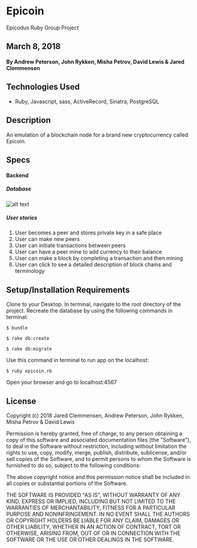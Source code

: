# Epicoin
Epicodus Ruby Group Project

## March 8, 2018

#### By Andrew Peterson, John Rykken, Misha Petrov, David Lewis & Jared Clemmensen

## Technologies Used
  * Ruby, Javascript, sass, ActiveRecord, Sinatra, PostgreSQL  

## Description
  An emulation of a blockchain node for a brand new cryptocurrency called Epicoin.

## Specs

#### Backend
##### Database
![alt text](database_image.png "Epicoin database structure")

##### User stories
  1. User becomes a peer and stores private key in a safe place
  2. User can make new peers
  3. User can initiate transactions between peers
  4. User can have a peer mine to add currency to their balance
  5. User can make a block by completing a transaction and then mining
  6. User can click to see a detailed description of block chains and terminology


## Setup/Installation Requirements

  Clone to your Desktop.
  In terminal, navigate to the root directory of the project.
  Recreate the database by using the following commands in terminal:

  ```
  $ bundle
  ```
  ```
  $ rake db:create
  ```
  ```
  $ rake db:migrate
  ```

  Use this command in terminal to run app on the localhost:

  ```
  $ ruby epicoin.rb
  ```

  Open your browser and go to localhost:4567

## License
  Copyright (c) 2018 Jared Clemmensen, Andrew Peterson, John Rykken, Misha Petrov & David Lewis

  Permission is hereby granted, free of charge, to any person obtaining a copy of this software and associated documentation files (the "Software"), to deal in the Software without restriction, including without limitation the rights to use, copy, modify, merge, publish, distribute, sublicense, and/or sell copies of the Software, and to permit persons to whom the Software is furnished to do so, subject to the following conditions:

  The above copyright notice and this permission notice shall be included in all copies or substantial portions of the Software.

  THE SOFTWARE IS PROVIDED "AS IS", WITHOUT WARRANTY OF ANY KIND, EXPRESS OR IMPLIED, INCLUDING BUT NOT LIMITED TO THE WARRANTIES OF MERCHANTABILITY, FITNESS FOR A PARTICULAR PURPOSE AND NONINFRINGEMENT. IN NO EVENT SHALL THE AUTHORS OR COPYRIGHT HOLDERS BE LIABLE FOR ANY CLAIM, DAMAGES OR OTHER LIABILITY, WHETHER IN AN ACTION OF CONTRACT, TORT OR OTHERWISE, ARISING FROM, OUT OF OR IN CONNECTION WITH THE SOFTWARE OR THE USE OR OTHER DEALINGS IN THE SOFTWARE.
